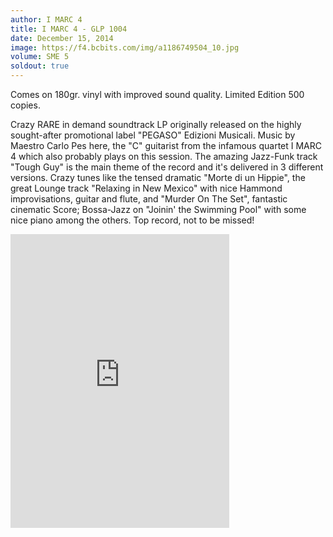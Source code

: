 ```yaml
---
author: I MARC 4
title: I MARC 4 - GLP 1004
date: December 15, 2014
image: https://f4.bcbits.com/img/a1186749504_10.jpg
volume: SME 5
soldout: true
---
```

Comes on 180gr. vinyl with improved sound quality. Limited Edition 500 copies.

Crazy RARE in demand soundtrack LP originally released on the highly sought-after promotional label "PEGASO" Edizioni Musicali. Music by Maestro Carlo Pes here, the "C" guitarist from the infamous quartet I MARC 4 which also probably plays on this session. The amazing Jazz-Funk track "Tough Guy" is the main theme of the record and it's delivered in 3 different versions. Crazy tunes like the tensed dramatic "Morte di un Hippie", the great Lounge track "Relaxing in New Mexico" with nice Hammond improvisations, guitar and flute, and "Murder On The Set", fantastic cinematic Score; Bossa-Jazz on "Joinin' the Swimming Pool" with some nice piano among the others. Top record, not to be missed!

<iframe style="border: 0; width: 350px; height: 470px;" src="http://bandcamp.com/EmbeddedPlayer/album=1725810001/size=large/bgcol=333333/linkcol=e99708/tracklist=false/transparent=true/" seamless><a href="http://sonormusiceditions.bandcamp.com/album/i-marc-4-g-l-p-1004">I MARC 4 - G.L.P. 1004 by I Marc 4</a></iframe>